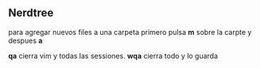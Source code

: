 ## Nerdtree
para agregar nuevos files a una carpeta primero pulsa **m** sobre la carpte y despues **a**

**qa** cierra vim y todas las sessiones. **wqa** cierra todo y lo guarda
